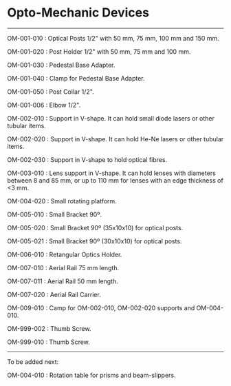 # Opto-Mechanic Devices
-------
OM-001-010 : Optical Posts 1/2" with 50 mm, 75 mm, 100 mm and 150 mm.

OM-001-020 : Post Holder 1/2" with 50 mm, 75 mm and 100 mm.

OM-001-030 : Pedestal Base Adapter.

OM-001-040 : Clamp for Pedestal Base Adapter.

OM-001-050 : Post Collar 1/2".

OM-001-006 : Elbow 1/2".

OM-002-010 : Support in V-shape. It can hold small diode lasers or other tubular items.

OM-002-020 : Support in V-shape. It can hold He-Ne lasers or other tubular items.

OM-002-030 : Support in V-shape to hold optical fibres.

OM-003-010 : Lens support in V-shape. It can hold lenses with diameters between 8 and 85 mm, or up to 110 mm for lenses with an edge thickness of <3 mm.

OM-004-020 : Small rotating platform.

OM-005-010 : Small Bracket 90º.

OM-005-020 : Small Bracket 90º (35x10x10) for optical posts.

OM-005-021 : Small Bracket 90º (30x10x10) for optical posts.

OM-006-010 : Retangular Optics Holder.

OM-007-010 : Aerial Rail 75 mm length.

OM-007-011 : Aerial Rail 50 mm length.

OM-007-020 : Aerial Rail Carrier.

OM-009-010 : Camp for OM-002-010, OM-002-020 supports and OM-004-010.

OM-999-002 : Thumb Screw.

OM-999-010 : Thumb Screw.

------
To be added next:

OM-004-010 : Rotation table for prisms and beam-slippers.
